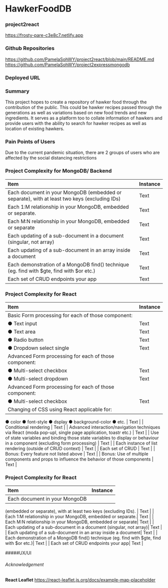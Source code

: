 # HawkerFoodDB
### project2react

https://frosty-pare-c3e8c7.netlify.app

### Github Repositories 
https://github.com/PamelaSohWY/project2react/blob/main/README.md
https://github.com/PamelaSohWY/project2expressmongodb

### Deployed URL 

### Summary 
This project hopes to create a repository of hawker food through the contribution of the public. This could be hawker recipes passed through the generations as well as variations based on new food trends and new ingredients. It serves as a platform too to collate information of hawkers and provide users with the ability to search for hawker recipes as well as location of existing hawkers. 

### Pain Points of Users
Due to the current pandemic situation, there are 2 groups of users who are affected by the social distancing restrictions 

### Project Complexity for MongoDB/ Backend

| Item      | Instance  | 
|  :----       |    :----   |        
| Each document in your MongoDB (embedded or separate), with at least two keys (excluding IDs)  | Text        | 
| Each 1:M relationship in your MongoDB, embedded or separate.  | Text        | 
| Each M:N relationship in your MongoDB, embedded or separate  | Text        | 
Each updating of a sub-document in a document (singular, not array)  | Text        | 
| Each updating of a sub-document in an array inside a document| Text        | 
| Each demonstration of a MongoDB find() technique (eg. find with $gte, find with $or etc.)| Text        | 
Each set of CRUD endpoints your app| Text        | 


### Project Complexity for React
| Item      | Instance  | 
|  :----       |    :----   |        
| Basic Form processing for each of those component:
|● Text input | Text |
|● Text area | Text |
|● Radio button | Text |
|● Dropdown select single  | Text |
|   Advanced Form processing for each of those component:
|● Multi-select checkbox |  Text  |
|● Multi-select dropdown  |  Text  |
|   Advanced Form processing for each of those component:
|● Multi-select checkbox |  Text  |
|Changing of CSS using React applicable for:
 ● color
● font-style
● dsplay
● background-color
● etc. |  Text  |
| Conditional rendering |  Text  |
| Advanced interaction/navigation
techniques via React (moda
pop-upl, single page application,
toastr etc.) |  Text  |
| Use of state variables and binding
those state variables to display or
behaviour in a component
(excluding form processing) |  Text  |
| Each instance of list rendering
(outside of CRUD context) |  Text  |
| Each set of CRUD |  Text  |
| Bonus: Every feature not listed above |  Text  |
| Bonus: Use of multiple
components and props to influence
the behavior of those components |  Text  |

### Project Complexity for React
| Item      | Instance  | 
|  :----       |    :----   |        
| Each document in your MongoDB
(embedded or separate), with at
least two keys (excluding IDs). | Text |
| Each 1:M relationship in your
MongoDB, embedded or separate.| Text |
| Each M:N relationship in your
MongoDB, embedded or separate| Text |
| Each updating of a sub-document in
a document (singular, not array)| Text |
| Each updating of a sub-document
in an array inside a document| Text |
| Each demonstration of a MongoDB
find() technique (eg. find with $gte,
find with $or etc.)| Text |
| Each set of CRUD endpoints your app| Text |

#####UX/UI


###### Acknowledgement 
**React Leaflet**
https://react-leaflet.js.org/docs/example-map-placeholder
